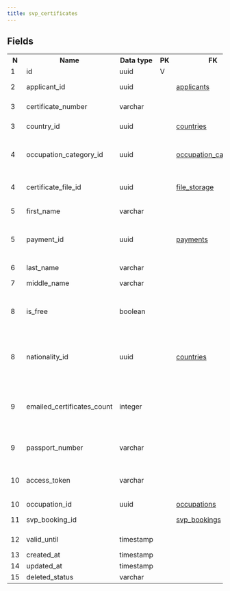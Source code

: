 ```yaml
---
title: svp_certificates 
---
```


## Fields

<table style="width: 100%">
    <colgroup>
       <col span="1" style="width: 3%;"/>
       <col span="1" style="width: 12%;"/>
       <col span="1" style="width: 10%;"/>
       <col span="1" style="width: 3%;"/>
       <col span="1" style="width: 12%;"/>
       <col span="1" style="width: 60%;"/>
    </colgroup>
  <tr>
    <th>N</th>
    <th>Name</th>
    <th>Data type</th>
    <th>PK</th>
    <th>FK</th>
    <th>Description</th>
  </tr>
<tr><td>1</td><td>id</td><td>uuid</td><td>V</td><td></td><td>surrogate key</td></tr>
<tr><td>2</td><td>applicant_id</td><td>uuid</td><td></td><td><a href="applicants.md">applicants</a></td><td>The applicant, the certificate was issued for</td></tr>
<tr><td>3</td><td>certificate_number</td><td>varchar</td><td></td><td></td><td>The number that is printed on the certificate</td></tr>
<tr><td>3</td><td>country_id</td><td>uuid</td><td></td><td><a href="countries.md">countries</a></td><td>TODO: Country where certificate was issued?</td></tr>
<tr><td>4</td><td>occupation_category_id</td><td>uuid</td><td></td><td><a href="occupation_categories.md">occupation_categories</a></td><td>TODO: the applicant is certified for all occupations from this occupation category?</td></tr>
<tr><td>4</td><td>certificate_file_id</td><td>uuid</td><td></td><td><a href="file_storage.md">file_storage</a></td><td>A copy of the certificate document in pdf format. file_type=SVP_CERTIFICATE</td></tr>
<tr><td>5</td><td>first_name</td><td>varchar</td><td></td><td></td><td>First name as spelled in the certificate document</td></tr>
<tr><td>5</td><td>payment_id</td><td>uuid</td><td></td><td><a href="payments.md">payments</a></td><td>TODO: waiting until payments tables from QVP and SVP are refactored and posiblyunified into 1 table</td></tr>
<tr><td>6</td><td>last_name</td><td>varchar</td><td></td><td></td><td>Last name as spelled in the certificate document</td></tr>
<tr><td>7</td><td>middle_name</td><td>varchar</td><td></td><td></td><td>Middle name</td></tr>
<tr><td>8</td><td>is_free</td><td>boolean</td><td></td><td></td><td>Free reservation feature. If the reservation was free, then the certificate was free too and it is saved here. TODO: is this field required?</td></tr>
<tr><td>8</td><td>nationality_id</td><td>uuid</td><td></td><td><a href="countries.md">countries</a></td><td>Reference to the country of citizenship (nationality) of the applicant at the time when the certificate was issued</td></tr>
<tr><td>9</td><td>emailed_certificates_count</td><td>integer</td><td></td><td></td><td>When the user clicks 'generate certificate' and the PDF is generated and email job is processed, we increase this field (+1). TODO: is this field required?</td></tr>
<tr><td>9</td><td>passport_number</td><td>varchar</td><td></td><td></td><td>Passport number of a person that the certificate is issued to.</td></tr>
<tr><td>10</td><td>access_token</td><td>varchar</td><td></td><td></td><td>Access token is used a part of URL that is used by the user to download the certificate.</td></tr>
<tr><td>10</td><td>occupation_id</td><td>uuid</td><td></td><td><a href="occupations.md">occupations</a></td><td>Certified occupation</td></tr>
<tr><td>11</td><td>svp_booking_id</td><td></td><td></td><td><a href="svp_bookings.md">svp_bookings</a></td><td>Reference to the initial exam booking</td></tr>
<tr><td>12</td><td>valid_until</td><td>timestamp</td><td></td><td></td><td>Certificate is valid until this timestamp</td></tr>
<tr><td>13</td><td>created_at</td><td>timestamp</td><td></td><td></td><td></td></tr>
<tr><td>14</td><td>updated_at</td><td>timestamp</td><td></td><td></td><td></td></tr>
<tr><td>15</td><td>deleted_status</td><td>varchar</td><td></td><td></td><td>ACTIVE, DELETED</td></tr>

</table>